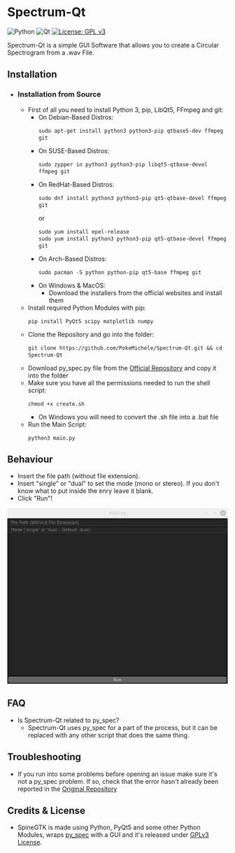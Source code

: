 # Spectrum-Qt
![Python](https://img.shields.io/badge/python-3670A0?style=for-the-badge&logo=python&logoColor=ffdd54) ![Qt](https://img.shields.io/badge/Qt-%23217346.svg?style=for-the-badge&logo=Qt&logoColor=white) [![License: GPL v3](https://img.shields.io/badge/License-GPLv3-blue.svg)](https://www.gnu.org/licenses/gpl-3.0)

Spectrum-Qt is a simple GUI Software that allows you to create a Circular Spectrogram from a .wav File.

## Installation
- ### Installation from Source
    - First of all you need to install Python 3, pip, LibQt5, FFmpeg and git:
        - On Debian-Based Distros:
            ```
            sudo apt-get install python3 python3-pip qtbase5-dev ffmpeg git
            ```
        - On SUSE-Based Distros:
            ```
            sudo zypper in python3 python3-pip libqt5-qtbase-devel ffmpeg git
            ```
        - On RedHat-Based Distros:
            ```
            sudo dnf install python3 python3-pip qt5-qtbase-devel ffmpeg git
            ```
             or
            ```
            sudo yum install epel-release
            sudo yum install python3 python3-pip qt5-qtbase-devel ffmpeg git
            ```
        - On Arch-Based Distros:
            ```
            sudo pacman -S python python-pip qt5-base ffmpeg git
            ```
        - On Windows & MacOS:
            - Download the installers from the official websites and install them
     - Install required Python Modules with pip:
        ```
        pip install PyQt5 scipy matplotlib numpy
        ```
     - Clone the Repository and go into the folder:
        ```
        git clone https://github.com/PokeMichele/Spectrum-Qt.git && cd Spectrum-Qt
        ```
     - Download py_spec.py file from the [Official Repository](https://github.com/rctcwyvrn/py_spec) and copy it into the folder
     - Make sure you have all the permissions needed to run the shell script:
        ```
        chmod +x create.sh
        ```
        - On Windows you will need to convert the .sh file into a .bat file
     - Run the Main Script:
        ```
        python3 main.py
        ```
## Behaviour
- Insert the file path (without file extension).
- Insert "single" or "dual" to set the mode (mono or stereo). If you don't know what to put inside the enry leave it blank.
- Click "Run"!

![Screenshot](screen01.jpg)

## FAQ
- Is Spectrum-Qt related to py_spec?
    - Spectrum-Qt uses py_spec for a part of the process, but it can be replaced with any other script that does the same thing.
## Troubleshooting
- If you run into some problems before opening an issue make sure it's not a py_spec problem. If so, check that the error hasn't already been reported in the [Original Repository](https://github.com/rctcwyvrn/py_spec)
## Credits & License
 - SpineGTK is made using Python, PyQt5 and some other Python Modules, wraps [py_spec](https://github.com/rctcwyvrn/py_spec) with a GUI and it's released under [GPLv3 License](https://www.gnu.org/licenses/gpl-3.0).
